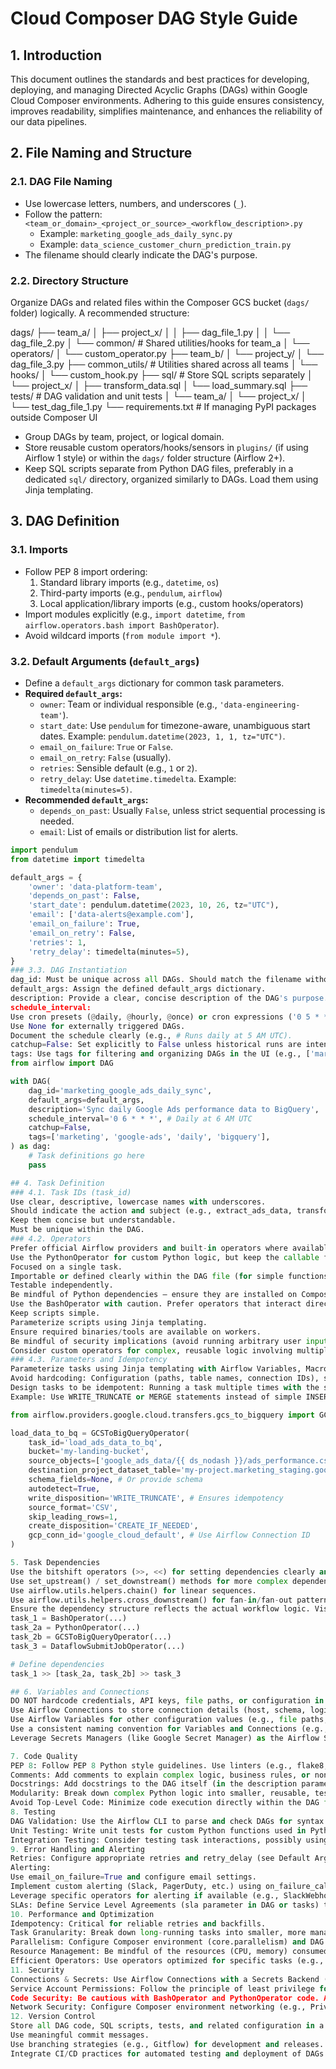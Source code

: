 # Cloud Composer DAG Style Guide

## 1. Introduction

This document outlines the standards and best practices for developing, deploying, and managing Directed Acyclic Graphs (DAGs) within Google Cloud Composer environments. Adhering to this guide ensures consistency, improves readability, simplifies maintenance, and enhances the reliability of our data pipelines.

## 2. File Naming and Structure

### 2.1. DAG File Naming

*   Use lowercase letters, numbers, and underscores (`_`).
*   Follow the pattern: `<team_or_domain>_<project_or_source>_<workflow_description>.py`
    *   Example: `marketing_google_ads_daily_sync.py`
    *   Example: `data_science_customer_churn_prediction_train.py`
*   The filename should clearly indicate the DAG's purpose.

### 2.2. Directory Structure

Organize DAGs and related files within the Composer GCS bucket (`dags/` folder) logically. A recommended structure:

dags/ ├── team_a/ │ ├── project_x/ │ │ ├── dag_file_1.py │ │ └── dag_file_2.py │ └── common/ # Shared utilities/hooks for team_a │ └── operators/ │ └── custom_operator.py ├── team_b/ │ └── project_y/ │ └── dag_file_3.py ├── common_utils/ # Utilities shared across all teams │ └── hooks/ │ └── custom_hook.py ├── sql/ # Store SQL scripts separately │ └── project_x/ │ ├── transform_data.sql │ └── load_summary.sql ├── tests/ # DAG validation and unit tests │ └── team_a/ │ └── project_x/ │ └── test_dag_file_1.py └── requirements.txt # If managing PyPI packages outside Composer UI


*   Group DAGs by team, project, or logical domain.
*   Store reusable custom operators/hooks/sensors in `plugins/` (if using Airflow 1 style) or within the `dags/` folder structure (Airflow 2+).
*   Keep SQL scripts separate from Python DAG files, preferably in a dedicated `sql/` directory, organized similarly to DAGs. Load them using Jinja templating.

## 3. DAG Definition

### 3.1. Imports

*   Follow PEP 8 import ordering:
    1.  Standard library imports (e.g., `datetime`, `os`)
    2.  Third-party imports (e.g., `pendulum`, `airflow`)
    3.  Local application/library imports (e.g., custom hooks/operators)
*   Import modules explicitly (e.g., `import datetime`, `from airflow.operators.bash import BashOperator`).
*   Avoid wildcard imports (`from module import *`).

### 3.2. Default Arguments (`default_args`)

*   Define a `default_args` dictionary for common task parameters.
*   **Required `default_args`:**
    *   `owner`: Team or individual responsible (e.g., `'data-engineering-team'`).
    *   `start_date`: Use `pendulum` for timezone-aware, unambiguous start dates. Example: `pendulum.datetime(2023, 1, 1, tz="UTC")`.
    *   `email_on_failure`: `True` or `False`.
    *   `email_on_retry`: `False` (usually).
    *   `retries`: Sensible default (e.g., `1` or `2`).
    *   `retry_delay`: Use `datetime.timedelta`. Example: `timedelta(minutes=5)`.
*   **Recommended `default_args`:**
    *   `depends_on_past`: Usually `False`, unless strict sequential processing is needed.
    *   `email`: List of emails or distribution list for alerts.

```python
import pendulum
from datetime import timedelta

default_args = {
    'owner': 'data-platform-team',
    'depends_on_past': False,
    'start_date': pendulum.datetime(2023, 10, 26, tz="UTC"),
    'email': ['data-alerts@example.com'],
    'email_on_failure': True,
    'email_on_retry': False,
    'retries': 1,
    'retry_delay': timedelta(minutes=5),
}
### 3.3. DAG Instantiation
dag_id: Must be unique across all DAGs. Should match the filename without the .py extension.
default_args: Assign the defined default_args dictionary.
description: Provide a clear, concise description of the DAG's purpose.
schedule_interval:
Use cron presets (@daily, @hourly, @once) or cron expressions ('0 5 * * *').
Use None for externally triggered DAGs.
Document the schedule clearly (e.g., # Runs daily at 5 AM UTC).
catchup=False: Set explicitly to False unless historical runs are intentionally required. This prevents unexpected backfills.
tags: Use tags for filtering and organizing DAGs in the UI (e.g., ['marketing', 'google-ads', 'daily']).
from airflow import DAG

with DAG(
    dag_id='marketing_google_ads_daily_sync',
    default_args=default_args,
    description='Sync daily Google Ads performance data to BigQuery',
    schedule_interval='0 6 * * *', # Daily at 6 AM UTC
    catchup=False,
    tags=['marketing', 'google-ads', 'daily', 'bigquery'],
) as dag:
    # Task definitions go here
    pass

## 4. Task Definition
### 4.1. Task IDs (task_id)
Use clear, descriptive, lowercase names with underscores.
Should indicate the action and subject (e.g., extract_ads_data, transform_users_table, load_summary_to_bq).
Keep them concise but understandable.
Must be unique within the DAG.
### 4.2. Operators
Prefer official Airflow providers and built-in operators where available (e.g., GCSToBigQueryOperator, BashOperator, DataflowSubmitJobOperator).
Use the PythonOperator for custom Python logic, but keep the callable functions:
Focused on a single task.
Importable or defined clearly within the DAG file (for simple functions).
Testable independently.
Be mindful of Python dependencies – ensure they are installed on Composer workers.
Use the BashOperator with caution. Prefer operators that interact directly with services. If using BashOperator:
Keep scripts simple.
Parameterize scripts using Jinja templating.
Ensure required binaries/tools are available on workers.
Be mindful of security implications (avoid running arbitrary user input).
Consider custom operators for complex, reusable logic involving multiple steps or external systems.
### 4.3. Parameters and Idempotency
Parameterize tasks using Jinja templating with Airflow Variables, Macros ({{ ds }}, {{ execution_date }}), and Connections.
Avoid hardcoding: Configuration (paths, table names, connection IDs), secrets (API keys), environment specifics.
Design tasks to be idempotent: Running a task multiple times with the same input should produce the same result. This is crucial for retries and backfills.
Example: Use WRITE_TRUNCATE or MERGE statements instead of simple INSERT for loading data. Check if data already exists before processing.

from airflow.providers.google.cloud.transfers.gcs_to_bigquery import GCSToBigQueryOperator

load_data_to_bq = GCSToBigQueryOperator(
    task_id='load_ads_data_to_bq',
    bucket='my-landing-bucket',
    source_objects=['google_ads_data/{{ ds_nodash }}/ads_performance.csv'],
    destination_project_dataset_table='my-project.marketing_staging.google_ads_performance_${{ ds_nodash }}',
    schema_fields=None, # Or provide schema
    autodetect=True,
    write_disposition='WRITE_TRUNCATE', # Ensures idempotency
    source_format='CSV',
    skip_leading_rows=1,
    create_disposition='CREATE_IF_NEEDED',
    gcp_conn_id='google_cloud_default', # Use Airflow Connection ID
)

5. Task Dependencies
Use the bitshift operators (>>, <<) for setting dependencies clearly and visually.
Use set_upstream() / set_downstream() methods for more complex dependency scenarios if needed.
Use airflow.utils.helpers.chain() for linear sequences.
Use airflow.utils.helpers.cross_downstream() for fan-in/fan-out patterns.
Ensure the dependency structure reflects the actual workflow logic. Visualize it in the Airflow UI Graph View.
task_1 = BashOperator(...)
task_2a = PythonOperator(...)
task_2b = GCSToBigQueryOperator(...)
task_3 = DataflowSubmitJobOperator(...)

# Define dependencies
task_1 >> [task_2a, task_2b] >> task_3

## 6. Variables and Connections
DO NOT hardcode credentials, API keys, file paths, or configuration in DAG code.
Use Airflow Connections to store connection details (host, schema, login, password, extra config like GCP key paths/JSON). Access them via conn_id parameters in operators or using Hooks.
Use Airflow Variables for other configuration values (e.g., file paths, table names, API endpoints, thresholds). Access them via Jinja templating ({{ var.value.my_variable }}) in operator parameters or Variable.get() within PythonOperator (use sparingly at the top level due to performance).
Use a consistent naming convention for Variables and Connections (e.g., gcp_data_project_id, api_source_x_credentials).
Leverage Secrets Managers (like Google Secret Manager) as the Airflow Secrets Backend for enhanced security, especially for sensitive credentials.

7. Code Quality
PEP 8: Follow PEP 8 Python style guidelines. Use linters (e.g., flake8, pylint) and formatters (e.g., black) integrated into your development workflow.
Comments: Add comments to explain complex logic, business rules, or non-obvious decisions (# Why, not what). Keep comments up-to-date.
Docstrings: Add docstrings to the DAG itself (in the description parameter) and to any custom Python functions or operators, explaining their purpose, arguments, and return values.
Modularity: Break down complex Python logic into smaller, reusable, testable functions.
Avoid Top-Level Code: Minimize code execution directly within the DAG file outside of task definitions. Heavy computations or external calls at the top level slow down DAG parsing by the Scheduler.
8. Testing
DAG Validation: Use the Airflow CLI to parse and check DAGs for syntax errors and basic structure issues: airflow dags test <dag_id> <execution_date> or airflow dags list-import-errors.
Unit Testing: Write unit tests for custom Python functions used in PythonOperator and for custom Hooks/Operators. Use libraries like pytest.
Integration Testing: Consider testing task interactions, possibly using a local Airflow setup (e.g., Docker) or a dedicated development Composer environment. Test interactions with external services (databases, APIs) where feasible.
9. Error Handling and Alerting
Retries: Configure appropriate retries and retry_delay (see Default Arguments).
Alerting:
Use email_on_failure=True and configure email settings.
Implement custom alerting (Slack, PagerDuty, etc.) using on_failure_callback / on_success_callback / sla_miss_callback DAG or task parameters, pointing to Python functions that send notifications.
Leverage specific operators for alerting if available (e.g., SlackWebhookOperator).
SLAs: Define Service Level Agreements (sla parameter in DAG or tasks) to get alerts if tasks miss their expected completion time.
10. Performance and Optimization
Idempotency: Critical for reliable retries and backfills.
Task Granularity: Break down long-running tasks into smaller, more manageable units. This improves parallelism, fault isolation, and debugging.
Parallelism: Configure Composer environment (core.parallelism) and DAG (max_active_runs, concurrency) / task (pool, max_active_tis_per_dag) concurrency settings appropriately to balance throughput and resource usage. Avoid overwhelming source/destination systems.
Resource Management: Be mindful of the resources (CPU, memory) consumed by tasks, especially within PythonOperator or BashOperator. Choose appropriate worker sizes if necessary (though Composer auto-scales).
Efficient Operators: Use operators optimized for specific tasks (e.g., GCSToBigQueryOperator is generally more efficient than reading from GCS and writing to BQ within a PythonOperator).
11. Security
Connections & Secrets: Use Airflow Connections with a Secrets Backend (e.g., Google Secret Manager) for sensitive information. Avoid storing secrets directly in Airflow Variables or code.
Service Account Permissions: Follow the principle of least privilege for the Composer environment's service account and any service accounts used via connections. Grant only the necessary IAM roles on GCP resources.
Code Security: Be cautious with BashOperator and PythonOperator code. Avoid executing untrusted input. Sanitize parameters.
Network Security: Configure Composer environment networking (e.g., Private IP, VPC Peering, Firewall rules) according to organizational security policies.
12. Version Control
Store all DAG code, SQL scripts, tests, and related configuration in a Git repository.
Use meaningful commit messages.
Use branching strategies (e.g., Gitflow) for development and releases.
Integrate CI/CD practices for automated testing and deployment of DAGs to the Composer bucket.
